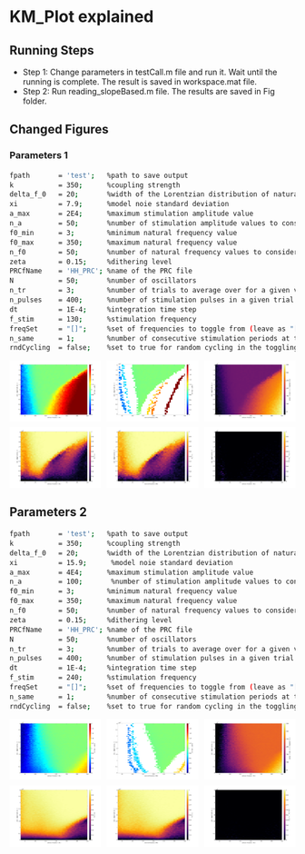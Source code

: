 # KM_Plot explained
## Running Steps
* Step 1: Change parameters in testCall.m file and run it. Wait until the running is complete. The result is saved in workspace.mat file.
* Step 2: Run reading_slopeBased.m file. The results are saved in Fig folder.

## Changed Figures
### Parameters 1
```bash
fpath       = 'test';   %path to save output
k           = 350;      %coupling strength
delta_f_0   = 20;       %width of the Lorentzian distribution of natural frequencies
xi          = 7.9;      %model noie standard deviation
a_max       = 2E4;      %maximum stimulation amplitude value
n_a         = 50;       %number of stimulation amplitude values to consider
f0_min      = 3;        %minimum natural frequency value
f0_max      = 350;      %maximum natural frequency value
n_f0        = 50;       %number of natural frequency values to consider
zeta        = 0.15;     %dithering level
PRCfName    = 'HH_PRC'; %name of the PRC file
N           = 50;       %number of oscillators
n_tr        = 3;        %number of trials to average over for a given value of natural frequency, stimulation amplitude, and dithering
n_pulses    = 400;      %number of stimulation pulses in a given trial
dt          = 1E-4;     %integration time step
f_stim      = 130;      %stimulation frequency
freqSet     = "[]";     %set of frequencies to toggle from (leave as "[]" for dithering) - see use cases in KM_wrapper.m    
n_same      = 1;        %number of consecutive stimulation periods at the same stimulation frequency (only works for toggling) - see use cases in KM_wrapper.m
rndCycling  = false;    %set to true for random cycling in the toggling approach (only works for toggling) - see use cases in KM_wrapper.m  
```
<div style="display: grid; grid-template-columns: repeat(3, 1fr); gap: 10px;">
    <img src="KM_plotArnoldTongues/Fig/out_edited_07-Aug-23_01-32-26.png" alt="Image 1">
    <img src="KM_plotArnoldTongues/Fig/out_edited_07-Aug-23_01-32-29.png" alt="Image 2">
    <img src="KM_plotArnoldTongues/Fig/out_edited_07-Aug-23_01-32-31.png" alt="Image 3">
    <img src="KM_plotArnoldTongues/Fig/out_edited_07-Aug-23_01-32-34.png" alt="Image 4">
    <img src="KM_plotArnoldTongues/Fig/out_edited_07-Aug-23_01-32-36.png" alt="Image 5">
    <img src="KM_plotArnoldTongues/Fig/out_edited_07-Aug-23_01-32-39.png" alt="Image 6">
</div>

## Parameters 2
```bash
fpath       = 'test';   %path to save output
k           = 350;      %coupling strength
delta_f_0   = 20;       %width of the Lorentzian distribution of natural frequencies
xi          = 15.9;      %model noie standard deviation
a_max       = 4E4;      %maximum stimulation amplitude value
n_a         = 100;       %number of stimulation amplitude values to consider
f0_min      = 3;        %minimum natural frequency value
f0_max      = 350;      %maximum natural frequency value
n_f0        = 50;       %number of natural frequency values to consider
zeta        = 0.15;     %dithering level
PRCfName    = 'HH_PRC'; %name of the PRC file
N           = 50;       %number of oscillators
n_tr        = 3;        %number of trials to average over for a given value of natural frequency, stimulation amplitude, and dithering
n_pulses    = 400;      %number of stimulation pulses in a given trial
dt          = 1E-4;     %integration time step
f_stim      = 240;      %stimulation frequency
freqSet     = "[]";     %set of frequencies to toggle from (leave as "[]" for dithering) - see use cases in KM_wrapper.m    
n_same      = 1;        %number of consecutive stimulation periods at the same stimulation frequency (only works for toggling) - see use cases in KM_wrapper.m
rndCycling  = false;    %set to true for random cycling in the toggling approach (only works for toggling) - see use cases in KM_wrapper.m  
```
<div style="display: grid; grid-template-columns: repeat(3, 1fr); gap: 10px;">
    <img src="KM_plotArnoldTongues/Fig/out_edited_07-Aug-23_02-07-15.png" alt="Image 1">
    <img src="KM_plotArnoldTongues/Fig/out_edited_07-Aug-23_02-07-18.png" alt="Image 2">
    <img src="KM_plotArnoldTongues/Fig/out_edited_07-Aug-23_02-07-20.png" alt="Image 3">
    <img src="KM_plotArnoldTongues/Fig/out_edited_07-Aug-23_02-07-23.png" alt="Image 4">
    <img src="KM_plotArnoldTongues/Fig/out_edited_07-Aug-23_02-07-25.png" alt="Image 5">
    <img src="KM_plotArnoldTongues/Fig/out_edited_07-Aug-23_02-07-27.png" alt="Image 6">
</div>